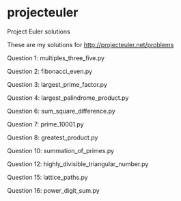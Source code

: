 projecteuler
============

Project Euler solutions

These are my solutions for http://projecteuler.net/problems

Question 1: multiples_three_five.py

Question 2: fibonacci_even.py

Question 3: largest_prime_factor.py

Question 4: largest_palindrome_product.py

Question 6: sum_square_difference.py

Question 7: prime_10001.py

Question 8: greatest_product.py

Question 10: summation_of_primes.py

Question 12: highly_divisible_triangular_number.py

Question 15: lattice_paths.py

Question 16: power_digit_sum.py
